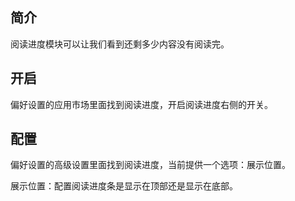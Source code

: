 ## 简介

阅读进度模块可以让我们看到还剩多少内容没有阅读完。

## 开启

偏好设置的应用市场里面找到阅读进度，开启阅读进度右侧的开关。

## 配置

偏好设置的高级设置里面找到阅读进度，当前提供一个选项：展示位置。

展示位置：配置阅读进度条是显示在顶部还是显示在底部。
